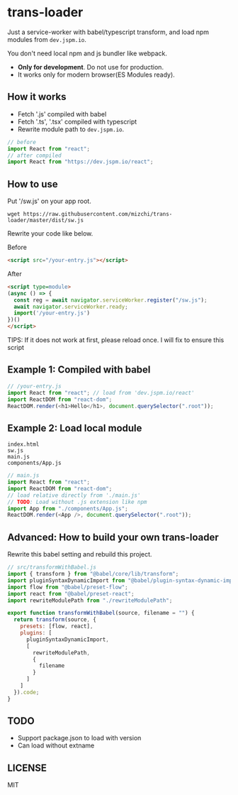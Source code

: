 # trans-loader

Just a service-worker with babel/typescript transform, and load npm modules from `dev.jspm.io`.

You don't need local npm and js bundler like webpack.

- **Only for development**. Do not use for production.
- It works only for modern browser(ES Modules ready).

## How it works

- Fetch '.js' compiled with babel
- Fetch '.ts', '.tsx' compiled with typescript
- Rewrite module path to `dev.jspm.io`.

```js
// before
import React from "react";
// after compiled
import React from "https://dev.jspm.io/react";
```

## How to use

Put '/sw.js' on your app root.

```
wget https://raw.githubusercontent.com/mizchi/trans-loader/master/dist/sw.js
```

Rewrite your code like below.

Before

```html
<script src="/your-entry.js"></script>
```

After

```html
<script type=module>
(async () => {
  const reg = await navigator.serviceWorker.register("/sw.js");
  await navigator.serviceWorker.ready;
  import('/your-entry.js')
})()
</script>
```

TIPS: If it does not work at first, please reload once. I will fix to ensure this script

## Example 1: Compiled with babel

```js
// /your-entry.js
import React from "react"; // load from 'dev.jspm.io/react'
import ReactDOM from "react-dom";
ReactDOM.render(<h1>Hello</h1>, document.querySelector(".root"));
```

## Example 2: Load local module

```
index.html
sw.js
main.js
components/App.js
```

```js
// main.js
import React from "react";
import ReactDOM from "react-dom";
// load relative directly from './main.js'
// TODO: Load without .js extension like npm
import App from "./components/App.js";
ReactDOM.render(<App />, document.querySelector(".root"));
```

## Advanced: How to build your own trans-loader

Rewrite this babel setting and rebuild this project.

```js
// src/transformWithBabel.js
import { transform } from "@babel/core/lib/transform";
import pluginSyntaxDynamicImport from "@babel/plugin-syntax-dynamic-import";
import flow from "@babel/preset-flow";
import react from "@babel/preset-react";
import rewriteModulePath from "./rewriteModulePath";

export function transformWithBabel(source, filename = "") {
  return transform(source, {
    presets: [flow, react],
    plugins: [
      pluginSyntaxDynamicImport,
      [
        rewriteModulePath,
        {
          filename
        }
      ]
    ]
  }).code;
}
```

## TODO

- Support package.json to load with version
- Can load without extname

## LICENSE

MIT
